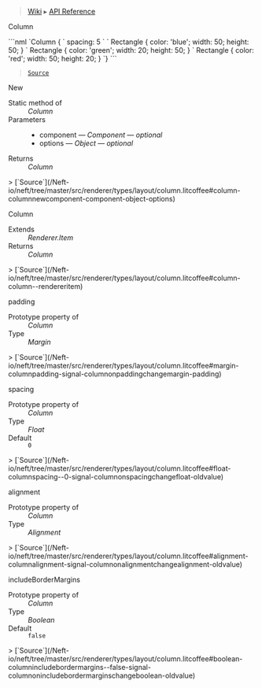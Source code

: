 > [Wiki](Home) ▸ [API Reference](API-Reference)

Column
<dl></dl>
```nml
`Column {
`   spacing: 5
`
`   Rectangle { color: 'blue'; width: 50; height: 50; }
`   Rectangle { color: 'green'; width: 20; height: 50; }
`   Rectangle { color: 'red'; width: 50; height: 20; }
`}
```

> [`Source`](/Neft-io/neft/tree/master/src/renderer/types/layout/column.litcoffee#column-class)

New
<dl><dt>Static method of</dt><dd><i>Column</i></dd><dt>Parameters</dt><dd><ul><li>component — <i>Component</i> — <i>optional</i></li><li>options — <i>Object</i> — <i>optional</i></li></ul></dd><dt>Returns</dt><dd><i>Column</i></dd></dl>
> [`Source`](/Neft-io/neft/tree/master/src/renderer/types/layout/column.litcoffee#column-columnnewcomponent-component-object-options)

Column
<dl><dt>Extends</dt><dd><i>Renderer.Item</i></dd><dt>Returns</dt><dd><i>Column</i></dd></dl>
> [`Source`](/Neft-io/neft/tree/master/src/renderer/types/layout/column.litcoffee#column-column--rendereritem)

padding
<dl><dt>Prototype property of</dt><dd><i>Column</i></dd><dt>Type</dt><dd><i>Margin</i></dd></dl>
> [`Source`](/Neft-io/neft/tree/master/src/renderer/types/layout/column.litcoffee#margin-columnpadding-signal-columnonpaddingchangemargin-padding)

spacing
<dl><dt>Prototype property of</dt><dd><i>Column</i></dd><dt>Type</dt><dd><i>Float</i></dd><dt>Default</dt><dd><code>0</code></dd></dl>
> [`Source`](/Neft-io/neft/tree/master/src/renderer/types/layout/column.litcoffee#float-columnspacing--0-signal-columnonspacingchangefloat-oldvalue)

alignment
<dl><dt>Prototype property of</dt><dd><i>Column</i></dd><dt>Type</dt><dd><i>Alignment</i></dd></dl>
> [`Source`](/Neft-io/neft/tree/master/src/renderer/types/layout/column.litcoffee#alignment-columnalignment-signal-columnonalignmentchangealignment-oldvalue)

includeBorderMargins
<dl><dt>Prototype property of</dt><dd><i>Column</i></dd><dt>Type</dt><dd><i>Boolean</i></dd><dt>Default</dt><dd><code>false</code></dd></dl>
> [`Source`](/Neft-io/neft/tree/master/src/renderer/types/layout/column.litcoffee#boolean-columnincludebordermargins--false-signal-columnonincludebordermarginschangeboolean-oldvalue)

